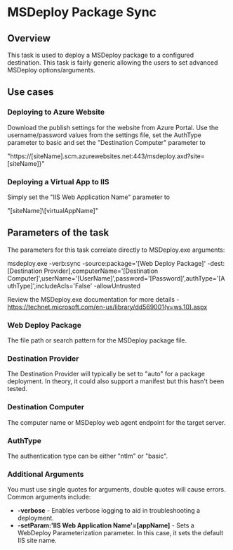 # MSDeploy Package Sync

## Overview

This task is used to deploy a MSDeploy package to a configured destination.  This task is fairly generic allowing the users to set advanced MSDeploy options/arguments.  

## Use cases

### Deploying to Azure Website

Download the publish settings for the website from Azure Portal.  Use the username/password values from the settings file, set the AuthType parameter to basic and set the "Destination Computer" parameter to 

"https://[siteName].scm.azurewebsites.net:443/msdeploy.axd?site=[siteName]}"

### Deploying a Virtual App to IIS

Simply set the "IIS Web Application Name" parameter to 

"[siteName]\\[virtualAppName]" 

## Parameters of the task

The parameters for this task correlate directly to MSDeploy.exe arguments:

msdeploy.exe -verb:sync -source:package='[Web Deploy Package]' -dest:[Destination Provider],computerName='[Destination Computer]',userName='[UserName]',password='[Password]',authType='[AuthType]',includeAcls='False' -allowUntrusted

Review the MSDeploy.exe documentation for more details - https://technet.microsoft.com/en-us/library/dd569001(v=ws.10).aspx

### Web Deploy Package

The file path or search pattern for the MSDeploy package file.

### Destination Provider

The Destination Provider will typically be set to "auto" for a package deployment.  In theory, it could also support a manifest but this hasn't been tested.

### Destination Computer

The computer name or MSDeploy web agent endpoint for the target server. 

### AuthType

The authentication type can be either "ntlm" or "basic".

### Additional Arguments

You must use single quotes for arguments, double quotes will cause errors. Common arguments include:

 - **-verbose** - Enables verbose logging to aid in troubleshooting a deployment. 
 - **-setParam:'IIS Web Application Name'=[appName]** - Sets a WebDeploy Parameterization parameter.  In this case, it sets the default IIS site name.